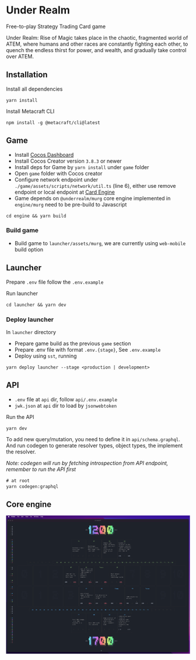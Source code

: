 # Under Realm

Free-to-play Strategy Trading Card game

Under Realm: Rise of Magic takes place in the chaotic, fragmented world of ATEM, where humans and other races are constantly fighting each other, to quench the endless thirst for power, and wealth, and gradually take control over ATEM.

## Installation

Install all dependencies

```
yarn install
```

Install Metacraft CLI

```
npm install -g @metacraft/cli@latest
```

## Game

- Install [Cocos Dashboard](https://www.cocos.com/en/creator)
- Install Cocos Creator version `3.8.3` or newer
- Install deps for Game by `yarn install` under `game` folder
- Open `game` folder with Cocos creator
- Configure network endpoint under `./game/assets/scripts/network/util.ts` (line 6), either use remove endpoint or local endpoint at [Card Engine](https://github.com/cocrafts/engines)
- Game depends on `@underrealm/murg` core engine implemented in `engine/murg` need to be pre-build to Javascript

```
cd engine && yarn build
```

### Build game

- Build game to `launcher/assets/murg`, we are currently using `web-mobile` build option

## Launcher

Prepare `.env` file follow the `.env.example`

Run launcher

```
cd launcher && yarn dev
```

### Deploy launcher

In `launcher` directory

- Prepare game build as the previous `game` section
- Prepare .env file with format `.env.{stage}`, See `.env.example`
- Deploy using `sst`, running

```
yarn deploy launcher --stage <production | development>
```

## API

- `.env` file at `api` dir, follow `api/.env.example`
- `jwk.json` at `api` dir to load by `jsonwebtoken`

Run the API

```
yarn dev
```

To add new query/mutation, you need to define it in `api/schema.graphql`. And run codegen to generate resolver types, object types, the implement the resolver.

_Note: codegen will run by fetching introspection from API endpoint, remember to run the API first_

```
# at root
yarn codegen:graphql
```

## Core engine

![](assets/demo.png)
